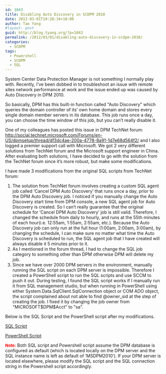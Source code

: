 ```yaml
---
id: 1043
title: Disabling Auto Discovery in SCDPM 2010
date: 2012-03-01T19:28:34+10:00
author: Tao Yang
#layout: post
guid: http://blog.tyang.org/?p=1043
permalink: /2012/03/01/disabling-auto-discovery-in-scdpm-2010/
categories:
  - SCDPM
tags:
  - Powershell
  - SCDPM
  - SQL
---
```

System Center Data Protection Manager is not something I normally play with. Recently, I’ve been dobbed in to troubleshoot an issue with remote sites network performance at work and the issue ended up was caused by Auto Discovery in DPM 2010.

So basically, DPM has this built-in function called "Auto Discovery" which queries the domain controller of its’ own home domain and stores every single domain member servers in its database. This job runs once a day, you can choose the time window of this job, but you can’t really disable it.

One of my colleagues has posted this issue in DPM TechNet forum: <a title="http://social.technet.microsoft.com/Forums/en-US/dpmsetup/thread/df3dc4ae-200a-4778-8a91-1d7e68d564f2/" href="http://social.technet.microsoft.com/Forums/en-US/dpmsetup/thread/df3dc4ae-200a-4778-8a91-1d7e68d564f2/">http://social.technet.microsoft.com/Forums/en-US/dpmsetup/thread/df3dc4ae-200a-4778-8a91-1d7e68d564f2/</a> and I also logged a premier support call with Microsoft. We got 2 very different solutions from TechNet forum and the Microsoft support engineer in China. After evaluating both solutions, I have decided to go with the solution from the TechNet forum since it’s more robust, but make some modifications.

I have made 3 modifications from the original SQL scripts from TechNet forum:
<ol>
	<li>The solution from TechNet forum involves creating a custom SQL agent job called ‘Cancel DPM Auto Discovery’ that runs once a day, prior to the DPM Auto Discovery job. I noticed if you manually change the Auto Discovery start time from DPM console, a new SQL agent job for Auto Discovery is created. So I can’t really guarantee that the original schedule for ‘Cancel DPM Auto Discovery’ job is still valid. Therefore, I changed the schedule from daily to hourly, and runs at the 55th minutes of each hour(i.e. 12:55am, 1:55am, 2:55am, etc.). Because the Auto Discovery job can only run at the full hour (1:00am, 2:00am, 3:00am), by changing the schedule, I can make sure no matter what time the Auto Discovery is scheduled to run, the SQL agent job that I have created will always disable it 5 minutes prior to it.</li>
	<li>As I mentioned in the forum thread, I had to change the SQL job category to something other than DPM otherwise DPM will delete my job.</li>
	<li>Since we have over 2000 DPM servers in the environment, manually running the SQL script on each DPM server is impossible. Therefore I created a PowerShell script to run the SQL scripts and use SCCM to push it out. During testing, I found the SQL script works if I manually run it from SQL management studio, but when running in PowerShell using either System.Data.SqlClient.SqlConnection object or COM ADO object, the script complained about not able to find @owner_sid at the step of creating the job. I fixed it by changing the job owner from "MICROSOFT$DPM$Acct" to "sa".</li>
</ol>
Below is the SQL Script and the PowerShell script after my modifications.

<a title="SQL Script" href="http://blog.tyang.org/wp-content/uploads/2012/03/DPM.zip">SQL Script</a>

<a title="PowerShell Script" href="http://blog.tyang.org/wp-content/uploads/2012/03/Create-DisableDPMAutoDiscoverySQLJob.zip">PowerShell Script</a>

<strong><span style="color: #ff0000; font-size: small;">Note:</span></strong> Both SQL script and Powershell script assume the DPM database is configured as default (which is located locally on the DPM server and the SQL instance name is left as default of ‘MSDPM2010’). If your DPM server is located elsewhere, please modify the SQL script and the SQL connection string in the Powershell script accordingly.
